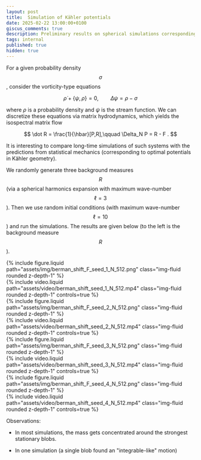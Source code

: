 ```yaml
---
layout: post
title:  Simulation of Kähler potentials
date: 2025-02-22 13:00:00+0100
giscus_comments: true
description: Preliminary results on spherical simulations corresponding to statistical mechanics for Kähler potentials
tags: internal
published: true
hidden: true
---
```

For a given probability density $$\sigma$$, consider the vorticity-type equations

$$
\dot\rho + \{\psi,\rho\}=0, \qquad \Delta \psi = \rho -\sigma 
$$

where $\rho$ is a probability density and $\psi$ is the stream function. 
We can discretize these equations via matrix hydrodynamics, which yields the isospectral matrix flow

$$
\dot R = \frac{1}{\hbar}[P,R],\qquad \Delta_N P = R - F .
$$

It is interesting to compare long-time simulations of such systems with the predictions from statistical mechanics (corresponding to optimal potentials in Kähler geometry).

We randomly generate three background measures $$R$$ (via a spherical harmonics expansion with maximum wave-number $$\ell=3$$).
Then we use random initial conditions (with maximum wave-number $$\ell=10$$) and run the simulations.
The results are given below (to the left is the background measure $$R$$).

<div class="row mt-3">
    <div class="col-sm mt-3 mt-md-0">
        {% include figure.liquid path="assets/img/berman_shift_F_seed_1_N_512.png" class="img-fluid rounded z-depth-1" %}
        <!-- {% include video.liquid path="assets/video/sqg2_beta_0_25_N_512.mp4" class="img-fluid rounded z-depth-1" controls=true %} -->
    </div>
    <div class="col-sm mt-3 mt-md-0">
        {% include video.liquid path="assets/video/berman_shift_seed_1_N_512.mp4" class="img-fluid rounded z-depth-1" controls=true %}
    </div>
</div>
<!-- <div class="caption">
Left: beta=0.25,
Middle: beta=0.5,
Right: beta=1.0
</div> -->

<div class="row mt-3">
    <div class="col-sm mt-3 mt-md-0">
        {% include figure.liquid path="assets/img/berman_shift_F_seed_2_N_512.png" class="img-fluid rounded z-depth-1" %}
        <!-- {% include video.liquid path="assets/video/sqg2_beta_0_25_N_512.mp4" class="img-fluid rounded z-depth-1" controls=true %} -->
    </div>
    <div class="col-sm mt-3 mt-md-0">
        {% include video.liquid path="assets/video/berman_shift_seed_2_N_512.mp4" class="img-fluid rounded z-depth-1" controls=true %}
    </div>
</div>

<div class="row mt-3">
    <div class="col-sm mt-3 mt-md-0">
        {% include figure.liquid path="assets/img/berman_shift_F_seed_3_N_512.png" class="img-fluid rounded z-depth-1" %}
        <!-- {% include video.liquid path="assets/video/sqg2_beta_0_25_N_512.mp4" class="img-fluid rounded z-depth-1" controls=true %} -->
    </div>
    <div class="col-sm mt-3 mt-md-0">
        {% include video.liquid path="assets/video/berman_shift_seed_3_N_512.mp4" class="img-fluid rounded z-depth-1" controls=true %}
    </div>
</div>

<div class="row mt-3">
    <div class="col-sm mt-3 mt-md-0">
        {% include figure.liquid path="assets/img/berman_shift_F_seed_4_N_512.png" class="img-fluid rounded z-depth-1" %}
        <!-- {% include video.liquid path="assets/video/sqg2_beta_0_25_N_512.mp4" class="img-fluid rounded z-depth-1" controls=true %} -->
    </div>
    <div class="col-sm mt-3 mt-md-0">
        {% include video.liquid path="assets/video/berman_shift_seed_4_N_512.mp4" class="img-fluid rounded z-depth-1" controls=true %}
    </div>
</div>


Observations:

- In most simulations, the mass gets concentrated around the strongest stationary blobs.

- In one simulation (a single blob found an "integrable-like" motion)




